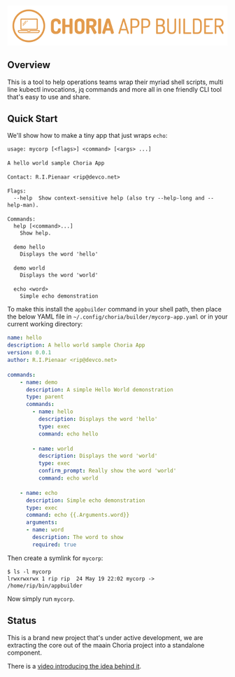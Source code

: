 ![Choria App Builder](https://github.com/choria-io/appbuilder/raw/main/images/logo.png)

## Overview

This is a tool to help operations teams wrap their myriad shell scripts, multi line kubectl invocations, jq commands and
more all in one friendly CLI tool that's easy to use and share.

## Quick Start

We'll show how to make a tiny app that just wraps `echo`:

```nohighlight
usage: mycorp [<flags>] <command> [<args> ...]

A hello world sample Choria App

Contact: R.I.Pienaar <rip@devco.net>

Flags:
  --help  Show context-sensitive help (also try --help-long and --help-man).

Commands:
  help [<command>...]
    Show help.

  demo hello
    Displays the word 'hello'

  demo world
    Displays the word 'world'

  echo <word>
    Simple echo demonstration
```

To make this install the `appbuilder` command in your shell path, then place the below YAML file in `~/.config/choria/builder/mycorp-app.yaml`
or in your current working directory:

```yaml
name: hello
description: A hello world sample Choria App
version: 0.0.1
author: R.I.Pienaar <rip@devco.net>

commands:
    - name: demo
      description: A simple Hello World demonstration
      type: parent
      commands:
        - name: hello
          description: Displays the word 'hello'
          type: exec
          command: echo hello

        - name: world
          description: Displays the word 'world'
          type: exec
          confirm_prompt: Really show the word 'world'
          command: echo world

    - name: echo
      description: Simple echo demonstration
      type: exec
      command: echo {{.Arguments.word}}
      arguments:
      - name: word
        description: The word to show
        required: true
```

Then create a symlink for `mycorp`:

```nohighlight
$ ls -l mycorp
lrwxrwxrwx 1 rip rip  24 May 19 22:02 mycorp -> /home/rip/bin/appbuilder
```

Now simply run `mycorp`.

## Status

This is a brand new project that's under active development, we are extracting the core out of the maain Choria project
into a standalone component.

There is a [video introducing the idea behind it](https://youtu.be/wbu3N63WY7Y).
